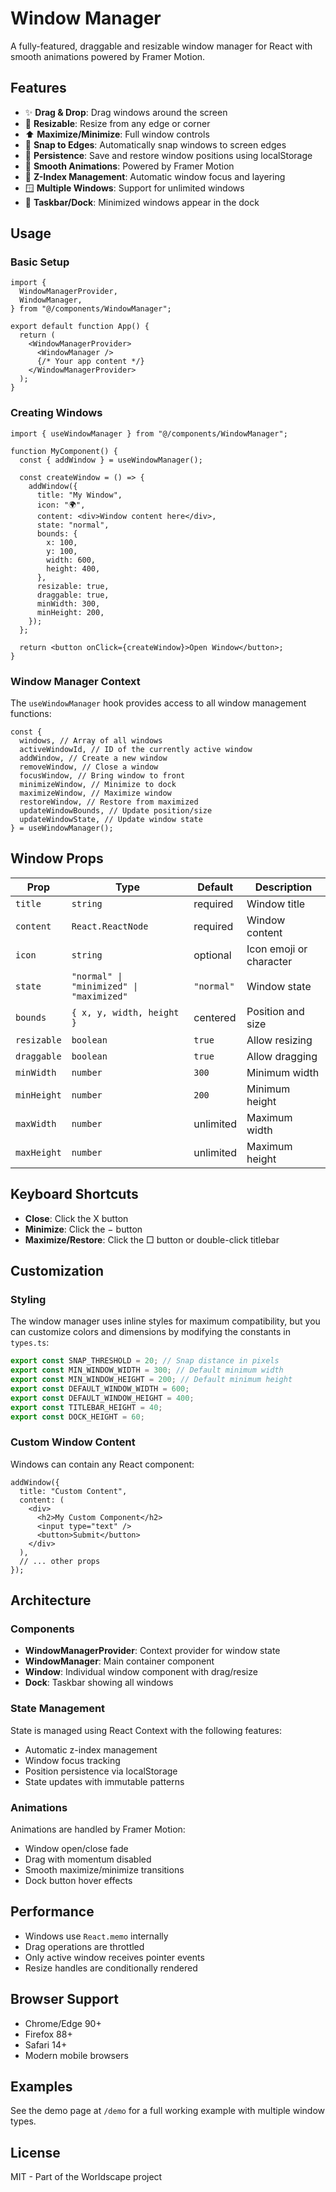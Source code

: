 # Window Manager

A fully-featured, draggable and resizable window manager for React with smooth animations powered by Framer Motion.

## Features

- ✨ **Drag & Drop**: Drag windows around the screen
- 🔄 **Resizable**: Resize from any edge or corner
- ⬆️ **Maximize/Minimize**: Full window controls
- 📌 **Snap to Edges**: Automatically snap windows to screen edges
- 💾 **Persistence**: Save and restore window positions using localStorage
- 🎨 **Smooth Animations**: Powered by Framer Motion
- 🎯 **Z-Index Management**: Automatic window focus and layering
- 🪟 **Multiple Windows**: Support for unlimited windows
- 📱 **Taskbar/Dock**: Minimized windows appear in the dock

## Usage

### Basic Setup

```tsx
import {
  WindowManagerProvider,
  WindowManager,
} from "@/components/WindowManager";

export default function App() {
  return (
    <WindowManagerProvider>
      <WindowManager />
      {/* Your app content */}
    </WindowManagerProvider>
  );
}
```

### Creating Windows

```tsx
import { useWindowManager } from "@/components/WindowManager";

function MyComponent() {
  const { addWindow } = useWindowManager();

  const createWindow = () => {
    addWindow({
      title: "My Window",
      icon: "🌍",
      content: <div>Window content here</div>,
      state: "normal",
      bounds: {
        x: 100,
        y: 100,
        width: 600,
        height: 400,
      },
      resizable: true,
      draggable: true,
      minWidth: 300,
      minHeight: 200,
    });
  };

  return <button onClick={createWindow}>Open Window</button>;
}
```

### Window Manager Context

The `useWindowManager` hook provides access to all window management functions:

```tsx
const {
  windows, // Array of all windows
  activeWindowId, // ID of the currently active window
  addWindow, // Create a new window
  removeWindow, // Close a window
  focusWindow, // Bring window to front
  minimizeWindow, // Minimize to dock
  maximizeWindow, // Maximize window
  restoreWindow, // Restore from maximized
  updateWindowBounds, // Update position/size
  updateWindowState, // Update window state
} = useWindowManager();
```

## Window Props

| Prop        | Type                                     | Default    | Description             |
| ----------- | ---------------------------------------- | ---------- | ----------------------- |
| `title`     | `string`                                 | required   | Window title            |
| `content`   | `React.ReactNode`                        | required   | Window content          |
| `icon`      | `string`                                 | optional   | Icon emoji or character |
| `state`     | `"normal" \| "minimized" \| "maximized"` | `"normal"` | Window state            |
| `bounds`    | `{ x, y, width, height }`                | centered   | Position and size       |
| `resizable` | `boolean`                                | `true`     | Allow resizing          |
| `draggable` | `boolean`                                | `true`     | Allow dragging          |
| `minWidth`  | `number`                                 | `300`      | Minimum width           |
| `minHeight` | `number`                                 | `200`      | Minimum height          |
| `maxWidth`  | `number`                                 | unlimited  | Maximum width           |
| `maxHeight` | `number`                                 | unlimited  | Maximum height          |

## Keyboard Shortcuts

- **Close**: Click the X button
- **Minimize**: Click the − button
- **Maximize/Restore**: Click the □ button or double-click titlebar

## Customization

### Styling

The window manager uses inline styles for maximum compatibility, but you can customize colors and dimensions by modifying the constants in `types.ts`:

```typescript
export const SNAP_THRESHOLD = 20; // Snap distance in pixels
export const MIN_WINDOW_WIDTH = 300; // Default minimum width
export const MIN_WINDOW_HEIGHT = 200; // Default minimum height
export const DEFAULT_WINDOW_WIDTH = 600;
export const DEFAULT_WINDOW_HEIGHT = 400;
export const TITLEBAR_HEIGHT = 40;
export const DOCK_HEIGHT = 60;
```

### Custom Window Content

Windows can contain any React component:

```tsx
addWindow({
  title: "Custom Content",
  content: (
    <div>
      <h2>My Custom Component</h2>
      <input type="text" />
      <button>Submit</button>
    </div>
  ),
  // ... other props
});
```

## Architecture

### Components

- **WindowManagerProvider**: Context provider for window state
- **WindowManager**: Main container component
- **Window**: Individual window component with drag/resize
- **Dock**: Taskbar showing all windows

### State Management

State is managed using React Context with the following features:

- Automatic z-index management
- Window focus tracking
- Position persistence via localStorage
- State updates with immutable patterns

### Animations

Animations are handled by Framer Motion:

- Window open/close fade
- Drag with momentum disabled
- Smooth maximize/minimize transitions
- Dock button hover effects

## Performance

- Windows use `React.memo` internally
- Drag operations are throttled
- Only active window receives pointer events
- Resize handles are conditionally rendered

## Browser Support

- Chrome/Edge 90+
- Firefox 88+
- Safari 14+
- Modern mobile browsers

## Examples

See the demo page at `/demo` for a full working example with multiple window types.

## License

MIT - Part of the Worldscape project
